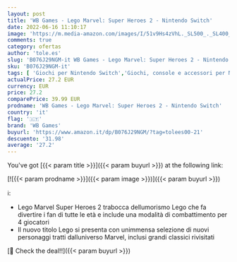 ```yaml
---
layout: post
title: 'WB Games - Lego Marvel: Super Heroes 2 - Nintendo Switch'
date: 2022-06-16 11:10:17
image: 'https://m.media-amazon.com/images/I/51v9Hs4zVhL._SL500_._SL400_.jpg'
comments: true
category: ofertas
author: 'tole.es'
slug: 'B076J29NGM-it WB Games - Lego Marvel: Super Heroes 2 - Nintendo Switch'
sku: 'B076J29NGM-it'
tags: [ 'Giochi per Nintendo Switch','Giochi, console e accessori per Nintendo Switch','Videogiochi','lego','wb games','🇮🇹', ]
actualPrice: 27.2 EUR
currency: EUR
price: 27.2
comparePrice: 39.99 EUR
prodname: 'WB Games - Lego Marvel: Super Heroes 2 - Nintendo Switch'
country: 'it'
flag: '🇮🇹'
brand: 'WB Games'
buyurl: 'https://www.amazon.it/dp/B076J29NGM/?tag=tolees00-21'
descuento: '31.98'
average: '27.2'
---
```


You've got [{{< param title >}}]({{< param buyurl >}}) at the following link:

[![{{< param prodname >}}]({{< param image >}})]({{< param buyurl >}})

ℹ️:

- Lego Marvel Super Heroes 2 trabocca dellumorismo Lego che fa divertire i fan di tutte le età e include una modalità di combattimento per 4 giocatori
- Il nuovo titolo Lego si presenta con unimmensa selezione di nuovi personaggi tratti dalluniverso Marvel, inclusi grandi classici rivisitati

[🛒 Check the deal!!]({{< param buyurl >}})
